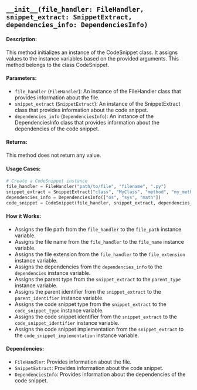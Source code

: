 ## `__init__(file_handler: FileHandler, snippet_extract: SnippetExtract, dependencies_info: DependenciesInfo)`

#### Description:
This method initializes an instance of the CodeSnippet class. It assigns values to the instance variables based on the provided arguments. This method belongs to the class CodeSnippet.

#### Parameters:
- `file_handler` (`FileHandler`): An instance of the FileHandler class that provides information about the file.
- `snippet_extract` (`SnippetExtract`): An instance of the SnippetExtract class that provides information about the code snippet.
- `dependencies_info` (`DependenciesInfo`): An instance of the DependenciesInfo class that provides information about the dependencies of the code snippet.

#### Returns:
This method does not return any value.

#### Usage Cases:

```python
# Create a CodeSnippet instance
file_handler = FileHandler("path/to/file", "filename", ".py")
snippet_extract = SnippetExtract("class", "MyClass", "method", "my_method", "print('Hello, World!')")
dependencies_info = DependenciesInfo(["os", "sys", "math"])
code_snippet = CodeSnippet(file_handler, snippet_extract, dependencies_info)
```

#### How it Works:
- Assigns the file path from the `file_handler` to the `file_path` instance variable.
- Assigns the file name from the `file_handler` to the `file_name` instance variable.
- Assigns the file extension from the `file_handler` to the `file_extension` instance variable.
- Assigns the dependencies from the `dependencies_info` to the `dependencies` instance variable.
- Assigns the parent type from the `snippet_extract` to the `parent_type` instance variable.
- Assigns the parent identifier from the `snippet_extract` to the `parent_identifier` instance variable.
- Assigns the code snippet type from the `snippet_extract` to the `code_snippet_type` instance variable.
- Assigns the code snippet identifier from the `snippet_extract` to the `code_snippet_identifier` instance variable.
- Assigns the code snippet implementation from the `snippet_extract` to the `code_snippet_implementation` instance variable.

#### Dependencies:
- `FileHandler`: Provides information about the file.
- `SnippetExtract`: Provides information about the code snippet.
- `DependenciesInfo`: Provides information about the dependencies of the code snippet.